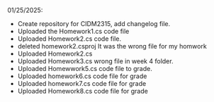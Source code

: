01/25/2025: 
- Create repository for CIDM2315, add changelog file.
- Uploaded the Homework1.cs code file
- Uploaded Homework2.cs code file.
- deleted homework2.csproj  It was the wrong file for my homwork
- Uploaded Homework2.cs
- Uploaded Homework3.cs wrong file in week 4 folder.
- Uploaded Homewwork5.cs code file to grade.
- Uploaded homework6.cs code file for grade
- Uploaded homework7.cs code file for grade
- Uploaded Homework8.cs code file for grade 
